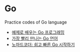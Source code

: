 # Go
Practice codes of Go language
- [예제로 배우는 Go 프로그래밍](http://golang.site)  
- [가장 빨리 만나는 Go 언어](http://pyrasis.com/go.html)
- [노마드코더: 쉽고 빠른 Go 시작하기](https://nomadcoders.co/go-for-beginners)
